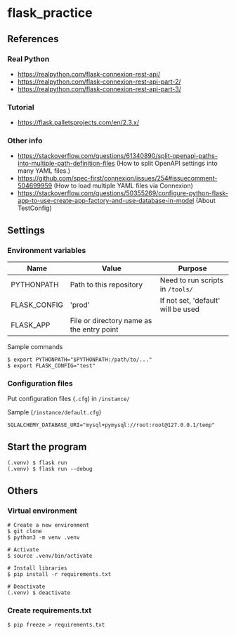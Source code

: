 # flask_practice

## References

### Real Python

- https://realpython.com/flask-connexion-rest-api/
- https://realpython.com/flask-connexion-rest-api-part-2/
- https://realpython.com/flask-connexion-rest-api-part-3/

### Tutorial

- https://flask.palletsprojects.com/en/2.3.x/

### Other info

- https://stackoverflow.com/questions/61340890/split-openapi-paths-into-multiple-path-definition-files (How to split OpenAPI settings into many YAML files.)
- https://github.com/spec-first/connexion/issues/254#issuecomment-504699959 (How to load multiple YAML files via Connexion)
- https://stackoverflow.com/questions/50355269/configure-python-flask-app-to-use-create-app-factory-and-use-database-in-model (About TestConfig)

## Settings

### Environment variables

Name|Value|Purpose
---|---|---
PYTHONPATH|Path to this repository|Need to run scripts in `/tools/`
FLASK_CONFIG|'prod'|If not set, 'default' will be used
FLASK_APP|File or directory name as the entry point|

Sample commands
```
$ export PYTHONPATH="$PYTHONPATH:/path/to/..."
$ export FLASK_CONFIG="test"
```

### Configuration files

Put configuration files (`.cfg`) in `/instance/`

Sample (`/instance/default.cfg`)
```
SQLALCHEMY_DATABASE_URI="mysql+pymysql://root:root@127.0.0.1/temp"
```

## Start the program

```
(.venv) $ flask run 
(.venv) $ flask run --debug
```

## Others

### Virtual environment

```
# Create a new environment
$ git clone 
$ python3 -m venv .venv

# Activate
$ source .venv/bin/activate

# Install libraries
$ pip install -r requirements.txt

# Deactivate
(.venv) $ deactivate
```

### Create requirements.txt

```
$ pip freeze > requirements.txt  
```
